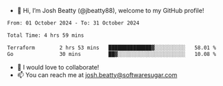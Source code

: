 - 👋 Hi, I’m Josh Beatty (@jbeatty88), welcome to my GitHub profile!

<!--START_SECTION:waka-->

```txt
From: 01 October 2024 - To: 31 October 2024

Total Time: 4 hrs 59 mins

Terraform        2 hrs 53 mins   ██████████████▓░░░░░░░░░░   58.01 %
Go               30 mins         ██▓░░░░░░░░░░░░░░░░░░░░░░   10.08 %
```

<!--END_SECTION:waka-->

- 💞️ I would love to collaborate!
- 📫 You can reach me at josh.beatty@softwaresugar.com

<!---
jbeatty88/jbeatty88 is a ✨ special ✨ repository because its `README.md` (this file) appears on your GitHub profile.
You can click the Preview link to take a look at your changes.
--->

